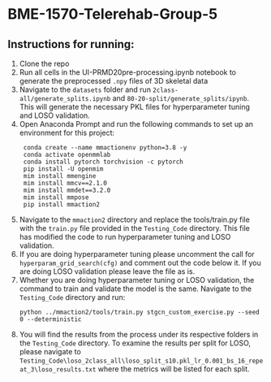 # BME-1570-Telerehab-Group-5

## Instructions for running:
1. Clone the repo
2. Run all cells in the UI-PRMD20pre-processing.ipynb notebook to generate the preprocessed `.npy` files of 3D skeletal data
3. Navigate to the `datasets` folder and run `2class-all/generate_splits.ipynb` and `80-20-split/generate_splits/ipynb`. This will generate the necessary PKL files for hyperparameter tuning and LOSO validation.
4. Open Anaconda Prompt and run the following commands to set up an environment for this project:
   ```
    conda create --name mmactionenv python=3.8 -y
    conda activate openmmlab
    conda install pytorch torchvision -c pytorch
    pip install -U openmim
    mim install mmengine
    mim install mmcv==2.1.0
    mim install mmdet==3.2.0
    mim install mmpose
    pip install mmaction2
   ```
5. Navigate to the `mmaction2` directory and replace the tools/train.py file with the `train.py` file provided in the `Testing_Code` directory. This file has modified the code to run hyperparameter tuning and LOSO validation.
6. If you are doing hyperparameter tuning please uncomment the call for `hyperparam_grid_search(cfg)` and comment out the code below it. If you are doing LOSO validation please leave the file as is.
7. Whether you are doing hyperparameter tuning or LOSO validation, the command to train and validate the model is the same. Navigate to the `Testing_Code` directory and run:
   ```
   python ../mmaction2/tools/train.py stgcn_custom_exercise.py --seed 0 --deterministic
   ```
9. You will find the results from the process under its respective folders in the `Testing_Code` directory. To examine the results per split for LOSO, please navigate to `Testing_Code\loso_2class_all\loso_split_s10.pkl_lr_0.001_bs_16_repeat_3\loso_results.txt` where the metrics will be listed for each split.

